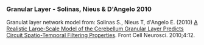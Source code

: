 ### Granular Layer - Solinas, Nieus & D'Angelo 2010

Granulat layer network model from: Solinas S., Nieus T, d'Angelo E. (2010) [A Realistic Large-Scale Model of the Cerebellum Granular Layer Predicts Circuit Spatio-Temporal Filtering Properties](http://journal.frontiersin.org/article/10.3389/fncel.2010.00012/abstract). Front Cell Neurosci. 2010;4:12.
